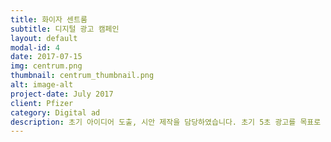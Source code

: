 ```yaml
---
title: 화이자 센트룸
subtitle: 디지털 광고 캠페인
layout: default
modal-id: 4
date: 2017-07-15
img: centrum.png
thumbnail: centrum_thumbnail.png
alt: image-alt
project-date: July 2017
client: Pfizer
category: Digital ad
description: 초기 아이디어 도출, 시안 제작을 담당하였습니다. 초기 5초 광고를 목표로 기획되었으나 아이디어를 인정받아 영화관 광고 등으로 확장되어 집행되었습니다. 센트룸은 전년동기대비 26%의 매출 성장을 이뤘습니다.
---
```


